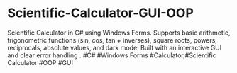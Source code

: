# Scientific-Calculator-GUI-OOP
Scientific Calculator in C# using Windows Forms. Supports basic arithmetic, trigonometric functions (sin, cos, tan + inverses), square roots, powers, reciprocals, absolute values, and dark mode. Built with an interactive GUI and clear error handling .    #C# #Windows Forms #Calculator,#Scientific Calculator #OOP #GUI
